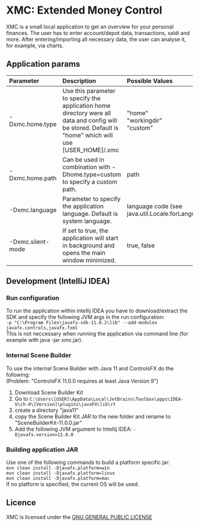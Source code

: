 # XMC: Extended Money Control
XMC is a small local application to get an overview for your personal finances. The user has to enter account/depot data, transactions, saldi and more. After entering/importing all necessary data, the user can analyse it, for example, via charts.

## Application params
| Parameter            | Description                                                                                                                                                   | Possible Values                                     | Example                                                                    |
| :------------------- | :------------------------------------------------------------------------------------------------------------------------------------------------------------ |:----------------------------------------------------| :--------------------------------------------------------------------------|
| -Dxmc.home.type      | Use this parameter to specify the application home directory were all data and config will be stored. Default is "home" which will use [USER_HOME]/.xmc       | "home"<br/>"workingdir"<br/>"custom"                | -Dxmc.home.type=workingdir                                                 |
| -Dxmc.home.path      | Can be used in combination with -Dhome.type=custom to specify a custom path.                                                                                  | path                                                | -Dhome.path="/home/user/mypath"<br/>-Dxmc.home.path="C:\\MyData\\XMC"      |
| -Dxmc.language       | Parameter to specify the application language. Default is system language.                                                                                    | language code (see java.util.Locale.forLanguageTag) | -Dxmc.language=de                                                          |
| -Dxmc.silent-mode    | If set to true, the application will start in background and opens the main window minimized.                                                                 | true, false                                         | -Dxmc.silent-mode=true                                                     |

## Development (IntelliJ IDEA)
### Run configuration
To run the application within intellij IDEA you have to download/extract the SDK and specify the following JVM args in the run configuration:  
``-p "C:\Program Files\javafx-sdk-11.0.2\lib" --add-modules javafx.controls,javafx.fxml``  
This is not neccessary when running the application via command line (for example with java -jar xmc.jar).

### Internal Scene Builder
To use the internal Scene Builder with Java 11 and ControlsFX do the following:  
(Problem: "ControlsFX 11.0.0 requires at least Java Version 9")
1. Download Scene Builder Kit
2. Go to ``C:\Users\[USER]\AppData\Local\JetBrains\Toolbox\apps\IDEA-U\ch-0\[Version]\plugins\javaFX\lib\rt``
3. create a directory "java11"
4. copy the Scene Builder Kit JAR to the new folder and rename to "SceneBuilderKit-11.0.0.jar"
5. Add the following JVM argument to Intellij IDEA: ``-Djavafx.version=11.0.0``

### Building application JAR
Use one of the following commands to build a platform specific jar:  
``mvn clean install -Djavafx.platform=win``  
``mvn clean install -Djavafx.platform=linux``  
``mvn clean install -Djavafx.platform=mac``  
If no platform is specified, the current OS will be used.

## Licence
XMC is licensed under the [GNU GENERAL PUBLIC LICENSE](https://github.com/MatWein/XMC/blob/master/COPYING)